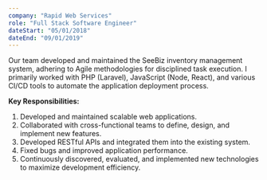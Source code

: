 ```yaml
---
company: "Rapid Web Services"
role: "Full Stack Software Engineer"
dateStart: "05/01/2018"
dateEnd: "09/01/2019"
---
```


Our team developed and maintained the SeeBiz inventory management system, adhering to Agile methodologies for disciplined task execution. I primarily worked with PHP (Laravel), JavaScript (Node, React), and various CI/CD tools to automate the application deployment process.

**Key Responsibilities:**
1. Developed and maintained scalable web applications.
2. Collaborated with cross-functional teams to define, design, and implement new features.
3. Developed RESTful APIs and integrated them into the existing system.
4. Fixed bugs and improved application performance.
5. Continuously discovered, evaluated, and implemented new technologies to maximize development efficiency.